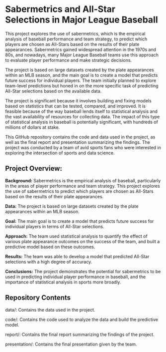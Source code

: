 # Sabermetrics and All-Star Selections in Major League Baseball

This project explores the use of sabermetrics, which is the empirical analysis of baseball performance and team strategy, to predict which players are chosen as All-Stars based on the results of their plate appearances. Sabermetrics gained widespread attention in the 1970s and 80s, and nowadays, many Major League Baseball teams use this approach to evaluate player performance and make strategic decisions.

The project is based on large datasets created by the plate appearances within an MLB season, and the main goal is to create a model that predicts future success for individual players. The team initially planned to explore team-level predictions but honed in on the more specific task of predicting All-Star selections based on the available data.

The project is significant because it involves building and fixing models based on statistics that can be tested, compared, and improved. It is feasible because of the way baseball lends itself to statistical analysis and the vast availability of resources for collecting data. The impact of this type of statistical analysis in baseball is potentially significant, with hundreds of millions of dollars at stake.

This GitHub repository contains the code and data used in the project, as well as the final report and presentation summarizing the findings. The project was conducted by a team of avid sports fans who were interested in exploring the intersection of sports and data science.

## Project Overview: 

**Background:** Sabermetrics is the empirical analysis of baseball, particularly in the areas of player performance and team strategy. This project explores the use of sabermetrics to predict which players are chosen as All-Stars based on the results of their plate appearances.

**Data:** The project is based on large datasets created by the plate appearances within an MLB season.

**Goal:** The main goal is to create a model that predicts future success for individual players in terms of All-Star selections.

**Approach:** The team used statistical analysis to quantify the effect of various plate appearance outcomes on the success of the team, and built a predictive model based on these outcomes.

**Results:** The team was able to develop a model that predicted All-Star selections with a high degree of accuracy.

**Conclusions:** The project demonstrates the potential for sabermetrics to be used in predicting individual player performance in baseball, and the importance of statistical analysis in sports more broadly.

## Repository Contents
data/: Contains the data used in the project.

code/: Contains the code used to analyze the data and build the predictive model.

report/: Contains the final report summarizing the findings of the project.

presentation/: Contains the final presentation given by the team.
